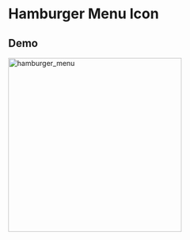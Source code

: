 # Hamburger Menu Icon

## Demo
<img width="350" alt="hamburger_menu" src="https://user-images.githubusercontent.com/37738543/43069127-444ea5b6-8ea7-11e8-8745-95b7709e3339.gif">
